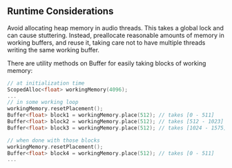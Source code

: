 
## Runtime Considerations

Avoid allocating heap memory in audio threads. This takes a global lock and can cause stuttering. Instead, preallocate
reasonable amounts of memory in working buffers, and reuse it, taking care not to have multiple threads
writing the same working buffer.

There are utility methods on Buffer for easily taking blocks of working memory:
```cpp
// at initialization time
ScopedAlloc<float> workingMemory(4096);
...
// in some working loop
workingMemory.resetPlacement();
Buffer<float> block1 = workingMemory.place(512); // takes [0 - 511]
Buffer<float> block2 = workingMemory.place(512); // takes [512 - 1023]
Buffer<float> block3 = workingMemory.place(512); // takes [1024 - 1575] etc

// when done with those blocks
workingMemory.resetPlacement();
Buffer<float> block4 = workingMemory.place(512); // takes [0 - 511]
...
```

